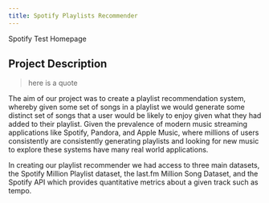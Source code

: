 ```yaml
---
title: Spotify Playlists Recommender
---
```


Spotify Test Homepage

## Project Description

>here is a quote

The aim of our project was to create a playlist recommendation system, whereby given some set of songs in a playlist we would generate some distinct set of songs that a user would be likely to enjoy given what they had added to their playlist. Given the prevalence of modern music streaming applications like Spotify, Pandora, and Apple Music, where millions of users consistently are consistently generating playlists and looking for new music to explore these systems have many real world applications.

In creating our playlist recommender we had access to three main datasets, the Spotify Million Playlist dataset, the last.fm Million Song Dataset, and the Spotify API which provides quantitative metrics about a given track such as tempo.
